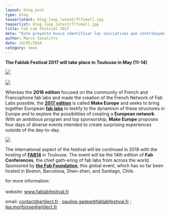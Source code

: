 ```yaml
---
layout: blog_post
type: blog
teaserlatest: blog_loop_latest/flfsmall.jpg
teaserlist: blog_loop_latest/flfsmall.jpg
title: Fab Lab Festival 2017
meta: "Este proyecto busca identificar las iniciativas que contribuyen a mejorar las competencias digitales de los alumnos y a prepararles para trabajar en la sociedad digital del futuro y el Fab Lab fue seleccionado por ser presentado el 14 y el 16 de noviembre en Barcelona y Madrid"
author: Marco Sanalitro
date: 19/05/2016
category: news
---
```


<strong>The Fablab Festival 2017 will take place in Toulouse in May (11-14) </strong><br>

<img src= "http://www.fablabbcn.org/img/blog/blog_loop_latest/fls1.jpg" align="middle"> 
<br>

<br>

<img src= "http://www.fablabbcn.org/img/blog/blog_loop_latest/fls2.jpg" align="middle"> 
<br>

Whereas the <strong>2016 edition</strong> focused on the community of French and Francophone fab labs and made the creation of the French Network of Fab Labs possible, the <strong><a href="http://www.fablabfestival.fr/">2017 edition</a></strong> is called <strong>Make Europe</strong> and seeks to bring together European <strong><a href="https://www.fablabs.io/">fab labs</a></strong> to testify to the dynamism of these structures in Europe and to explore the possibilities of creating a <strong>European network</strong>. With an ambitious program and top sponsorship, <strong>Make Europe</strong> proposes four days of diverse events intended to create surprising experiences outside of the day-to-day.
<br>

<img src= "http://www.fablabbcn.org/img/blog/blog_loop_latest/fls3.jpg" align="middle"> 
<br>

The international aspect of the festival will be continued in 2018 with the hosting of  <strong><a href="http://fab12.fabevent.org/">FAB14</a></strong> in Toulouse. The event will be the 14th edition of <strong>Fab Conferences</strong>, the chief gath-ering of fab labs from across the world. Sponsored by <strong><a href="http://www.fabfoundation.org/?_ga=1.129159246.351943665.1481728902">the Fab Foundation</a></strong>, this global event, which has so far been hosted in Boston, Barcelona, Shen-zhen, and Santiago, Chile.<br>

for more information: <br>
<br>website: <a href="http://www.fablabfestival.fr">www.fablabfestival.fr</a> <br>

email: contact@artilect.fr ; pauline.gadea@fablabfestival.fr ; lea.morfoisse@artilect.fr<br>




